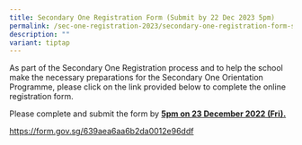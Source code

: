 ```yaml
---
title: Secondary One Registration Form (Submit by 22 Dec 2023 5pm)
permalink: /sec-one-registration-2023/secondary-one-registration-form-submit-by-23-dec/
description: ""
variant: tiptap
---
```

<p>As part of the Secondary One Registration process and to help the school make the necessary preparations for the Secondary One Orientation Programme, please click on the link provided below to complete the online registration form.</p>
<p>Please complete and submit the form by&nbsp;<strong><u>5pm on 23 December 2022 (Fri).</u></strong></p>
<p><a href="https://form.gov.sg/639aea6aa6b2da0012e96ddf">https://form.gov.sg/639aea6aa6b2da0012e96ddf</a></p>